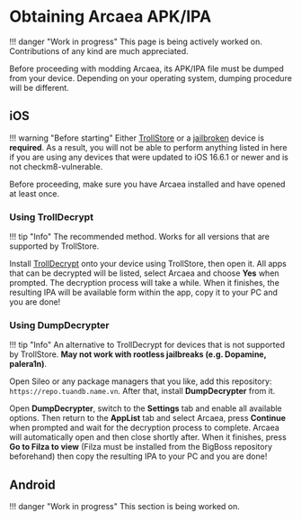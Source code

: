 # Obtaining Arcaea APK/IPA

!!! danger "Work in progress"
    This page is being actively worked on. Contributions of any kind are much appreciated.

Before proceeding with modding Arcaea, its APK/IPA file must be dumped from your device. Depending on your operating system, dumping procedure will be different.

## iOS

!!! warning "Before starting"
    Either [TrollStore](https://ios.cfw.guide/installing-trollstore/) or a [jailbroken](https://ios.cfw.guide/get-started) device is **required**. As a result, you will not be able to perform anything listed in here if you are using any devices that were updated to iOS 16.6.1 or newer and is not checkm8-vulnerable.

Before proceeding, make sure you have Arcaea installed and have opened at least once.

### Using TrollDecrypt

!!! tip "Info"
    The recommended method. Works for all versions that are supported by TrollStore.

Install [TrollDecrypt](https://github.com/donato-fiore/TrollDecrypt/releases/) onto your device using TrollStore, then open it. All apps that can be decrypted will be listed, select Arcaea and choose **Yes** when prompted. The decryption process will take a while. When it finishes, the resulting IPA will be available form within the app, copy it to your PC and you are done!

### Using DumpDecrypter

!!! tip "Info"
    An alternative to TrollDecrypt for devices that is not supported by TrollStore. **May not work with rootless jailbreaks (e.g. Dopamine, palera1n)**.

Open Sileo or any package managers that you like, add this repository: `https://repo.tuandb.name.vn`. After that, install **DumpDecrypter** from it.

Open **DumpDecrypter**, switch to the **Settings** tab and enable all available options. Then return to the **AppList** tab and select Arcaea, press **Continue** when prompted and wait for the decryption process to complete. Arcaea will automatically open and then close shortly after. When it finishes, press **Go to Filza to view** (Filza must be installed from the BigBoss repository beforehand) then copy the resulting IPA to your PC and you are done!

## Android

!!! danger "Work in progress"
    This section is being worked on.